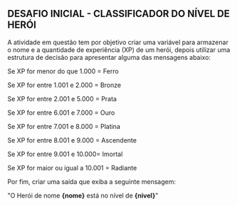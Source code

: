 ## DESAFIO INICIAL - CLASSIFICADOR DO NÍVEL DE HERÓI

A atividade em questão tem por objetivo criar uma variável para armazenar o nome e a quantidade de experiência (XP) de um herói, depois utilizar uma estrutura de decisão para apresentar alguma das mensagens abaixo:

Se XP for menor do que 1.000 = Ferro

Se XP for entre 1.001 e 2.000 = Bronze

Se XP for entre 2.001 e 5.000 = Prata

Se XP for entre 6.001 e 7.000 = Ouro

Se XP for entre 7.001 e 8.000 = Platina

Se XP for entre 8.001 e 9.000 = Ascendente

Se XP for entre 9.001 e 10.000= Imortal

Se XP for maior ou igual a 10.001 = Radiante




Por fim, criar uma saída que exiba a seguinte mensagem:

"O Herói de nome **{nome}** está no nível de **{nivel}**"

